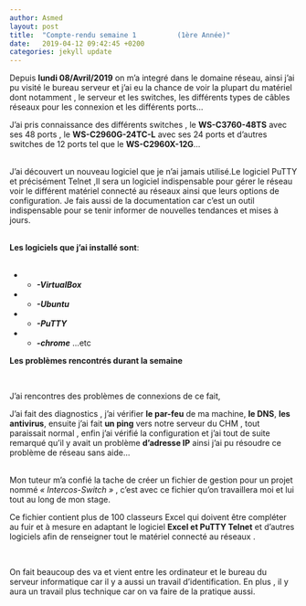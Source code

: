 ```yaml
---
author: Asmed
layout: post
title:  "Compte-rendu semaine 1          (1ère Année)"
date:   2019-04-12 09:42:45 +0200
categories: jekyll update
---
```



Depuis **lundi 08/Avril/2019** on m’a integré dans le domaine réseau, ainsi j’ai pu visité le bureau serveur et j’ai eu la chance de voir la plupart du matériel dont notamment , le serveur et les switches, les différents types de câbles réseaux pour les connexion  et les différents ports… 
<br/> 
 


J’ai pris connaissance des différents switches , le **WS-C3760-48TS** avec ses 48 ports , le **WS-C2960G-24TC-L**  avec ses 24 ports et d’autres switches de 12 ports tel que le **WS-C2960X-12G**…  
<br/> 

J’ai découvert un nouveau logiciel que je n’ai jamais utilisé.Le logiciel PuTTY et précisément Telnet ,Il sera un logiciel indispensable pour gérer  le réseau voir le différent matériel connecté au réseaux ainsi que leurs options de configuration.
Je fais aussi de la documentation car c’est un outil indispensable pour   se tenir informer de nouvelles tendances et mises à jours.  
<br/> 
  

**Les logiciels que j’ai installé sont**:  
<br/> 
* - ***-VirtualBox***
* - ***-Ubuntu***
* - ***-PuTTY***
* - ***-chrome*** ...etc  


**Les problèmes rencontrés durant la semaine**      

<br/> 
  
J’ai rencontres des problèmes de connexions de ce fait,

J’ai fait des diagnostics , j’ai vérifier **le par-feu** de ma machine, **le DNS**, **les antivirus**, ensuite j’ai fait **un ping** vers notre serveur du CHM , tout paraissait normal , enfin j’ai vérifié la configuration et j’ai tout de suite remarqué qu’il y avait un problème  **d’adresse IP** ainsi j’ai pu résoudre ce problème de réseau sans aide...  
<br/> 

Mon tuteur m’a confié la tache de créer un fichier de gestion  pour un projet nommé *« Intercos-Switch »* , c’est avec ce fichier qu’on travaillera moi et lui tout au long de mon stage.  

Ce fichier contient plus de 100 classeurs Excel qui doivent être compléter au fuir et à mesure en adaptant le logiciel **Excel et PuTTY Telnet** et d’autres logiciels afin de renseigner tout le matériel connecté au réseaux  .  

<br/> 

On fait beaucoup des va et vient entre les ordinateur et le bureau du serveur informatique car il y a aussi un travail d’identification. En plus , il y aura un travail plus technique car on va faire de la pratique aussi.  


[jekyll-docs]: http://jekyllrb.com/docs/home
[jekyll-gh]:   https://github.com/jekyll/jekyll
[jekyll-talk]: https://talk.jekyllrb.com/
